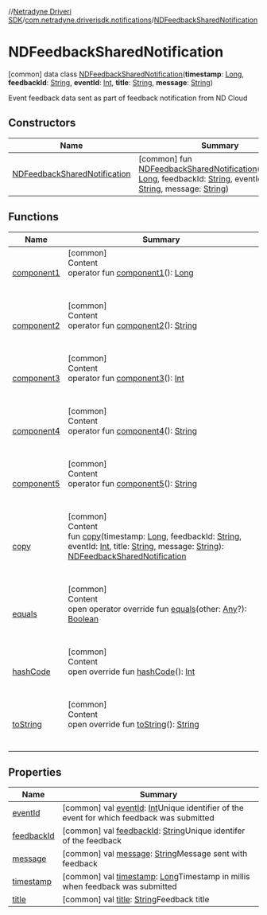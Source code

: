 //[Netradyne Driveri SDK](../../index.md)/[com.netradyne.driverisdk.notifications](../index.md)/[NDFeedbackSharedNotification](index.md)



# NDFeedbackSharedNotification  
 [common] data class [NDFeedbackSharedNotification](index.md)(**timestamp**: [Long](https://kotlinlang.org/api/latest/jvm/stdlib/kotlin/-long/index.html), **feedbackId**: [String](https://kotlinlang.org/api/latest/jvm/stdlib/kotlin/-string/index.html), **eventId**: [Int](https://kotlinlang.org/api/latest/jvm/stdlib/kotlin/-int/index.html), **title**: [String](https://kotlinlang.org/api/latest/jvm/stdlib/kotlin/-string/index.html), **message**: [String](https://kotlinlang.org/api/latest/jvm/stdlib/kotlin/-string/index.html))

Event feedback data sent as part of feedback notification from ND Cloud

   


## Constructors  
  
|  Name|  Summary| 
|---|---|
| <a name="com.netradyne.driverisdk.notifications/NDFeedbackSharedNotification/NDFeedbackSharedNotification/#kotlin.Long#kotlin.String#kotlin.Int#kotlin.String#kotlin.String/PointingToDeclaration/"></a>[NDFeedbackSharedNotification](-n-d-feedback-shared-notification.md)| <a name="com.netradyne.driverisdk.notifications/NDFeedbackSharedNotification/NDFeedbackSharedNotification/#kotlin.Long#kotlin.String#kotlin.Int#kotlin.String#kotlin.String/PointingToDeclaration/"></a> [common] fun [NDFeedbackSharedNotification](-n-d-feedback-shared-notification.md)(timestamp: [Long](https://kotlinlang.org/api/latest/jvm/stdlib/kotlin/-long/index.html), feedbackId: [String](https://kotlinlang.org/api/latest/jvm/stdlib/kotlin/-string/index.html), eventId: [Int](https://kotlinlang.org/api/latest/jvm/stdlib/kotlin/-int/index.html), title: [String](https://kotlinlang.org/api/latest/jvm/stdlib/kotlin/-string/index.html), message: [String](https://kotlinlang.org/api/latest/jvm/stdlib/kotlin/-string/index.html))   <br>


## Functions  
  
|  Name|  Summary| 
|---|---|
| <a name="com.netradyne.driverisdk.notifications/NDFeedbackSharedNotification/component1/#/PointingToDeclaration/"></a>[component1](component1.md)| <a name="com.netradyne.driverisdk.notifications/NDFeedbackSharedNotification/component1/#/PointingToDeclaration/"></a>[common]  <br>Content  <br>operator fun [component1](component1.md)(): [Long](https://kotlinlang.org/api/latest/jvm/stdlib/kotlin/-long/index.html)  <br><br><br>
| <a name="com.netradyne.driverisdk.notifications/NDFeedbackSharedNotification/component2/#/PointingToDeclaration/"></a>[component2](component2.md)| <a name="com.netradyne.driverisdk.notifications/NDFeedbackSharedNotification/component2/#/PointingToDeclaration/"></a>[common]  <br>Content  <br>operator fun [component2](component2.md)(): [String](https://kotlinlang.org/api/latest/jvm/stdlib/kotlin/-string/index.html)  <br><br><br>
| <a name="com.netradyne.driverisdk.notifications/NDFeedbackSharedNotification/component3/#/PointingToDeclaration/"></a>[component3](component3.md)| <a name="com.netradyne.driverisdk.notifications/NDFeedbackSharedNotification/component3/#/PointingToDeclaration/"></a>[common]  <br>Content  <br>operator fun [component3](component3.md)(): [Int](https://kotlinlang.org/api/latest/jvm/stdlib/kotlin/-int/index.html)  <br><br><br>
| <a name="com.netradyne.driverisdk.notifications/NDFeedbackSharedNotification/component4/#/PointingToDeclaration/"></a>[component4](component4.md)| <a name="com.netradyne.driverisdk.notifications/NDFeedbackSharedNotification/component4/#/PointingToDeclaration/"></a>[common]  <br>Content  <br>operator fun [component4](component4.md)(): [String](https://kotlinlang.org/api/latest/jvm/stdlib/kotlin/-string/index.html)  <br><br><br>
| <a name="com.netradyne.driverisdk.notifications/NDFeedbackSharedNotification/component5/#/PointingToDeclaration/"></a>[component5](component5.md)| <a name="com.netradyne.driverisdk.notifications/NDFeedbackSharedNotification/component5/#/PointingToDeclaration/"></a>[common]  <br>Content  <br>operator fun [component5](component5.md)(): [String](https://kotlinlang.org/api/latest/jvm/stdlib/kotlin/-string/index.html)  <br><br><br>
| <a name="com.netradyne.driverisdk.notifications/NDFeedbackSharedNotification/copy/#kotlin.Long#kotlin.String#kotlin.Int#kotlin.String#kotlin.String/PointingToDeclaration/"></a>[copy](copy.md)| <a name="com.netradyne.driverisdk.notifications/NDFeedbackSharedNotification/copy/#kotlin.Long#kotlin.String#kotlin.Int#kotlin.String#kotlin.String/PointingToDeclaration/"></a>[common]  <br>Content  <br>fun [copy](copy.md)(timestamp: [Long](https://kotlinlang.org/api/latest/jvm/stdlib/kotlin/-long/index.html), feedbackId: [String](https://kotlinlang.org/api/latest/jvm/stdlib/kotlin/-string/index.html), eventId: [Int](https://kotlinlang.org/api/latest/jvm/stdlib/kotlin/-int/index.html), title: [String](https://kotlinlang.org/api/latest/jvm/stdlib/kotlin/-string/index.html), message: [String](https://kotlinlang.org/api/latest/jvm/stdlib/kotlin/-string/index.html)): [NDFeedbackSharedNotification](index.md)  <br><br><br>
| <a name="kotlin/Any/equals/#kotlin.Any?/PointingToDeclaration/"></a>[equals](../../com.netradyne.driverisdk.video/-n-d-video-a-p-i/index.md#%5Bkotlin%2FAny%2Fequals%2F%23kotlin.Any%3F%2FPointingToDeclaration%2F%5D%2FFunctions%2F106651406)| <a name="kotlin/Any/equals/#kotlin.Any?/PointingToDeclaration/"></a>[common]  <br>Content  <br>open operator override fun [equals](../../com.netradyne.driverisdk.video/-n-d-video-a-p-i/index.md#%5Bkotlin%2FAny%2Fequals%2F%23kotlin.Any%3F%2FPointingToDeclaration%2F%5D%2FFunctions%2F106651406)(other: [Any](https://kotlinlang.org/api/latest/jvm/stdlib/kotlin/-any/index.html)?): [Boolean](https://kotlinlang.org/api/latest/jvm/stdlib/kotlin/-boolean/index.html)  <br><br><br>
| <a name="kotlin/Any/hashCode/#/PointingToDeclaration/"></a>[hashCode](../../com.netradyne.driverisdk.video/-n-d-video-a-p-i/index.md#%5Bkotlin%2FAny%2FhashCode%2F%23%2FPointingToDeclaration%2F%5D%2FFunctions%2F106651406)| <a name="kotlin/Any/hashCode/#/PointingToDeclaration/"></a>[common]  <br>Content  <br>open override fun [hashCode](../../com.netradyne.driverisdk.video/-n-d-video-a-p-i/index.md#%5Bkotlin%2FAny%2FhashCode%2F%23%2FPointingToDeclaration%2F%5D%2FFunctions%2F106651406)(): [Int](https://kotlinlang.org/api/latest/jvm/stdlib/kotlin/-int/index.html)  <br><br><br>
| <a name="kotlin/Any/toString/#/PointingToDeclaration/"></a>[toString](../../com.netradyne.driverisdk.video/-n-d-video-a-p-i/index.md#%5Bkotlin%2FAny%2FtoString%2F%23%2FPointingToDeclaration%2F%5D%2FFunctions%2F106651406)| <a name="kotlin/Any/toString/#/PointingToDeclaration/"></a>[common]  <br>Content  <br>open override fun [toString](../../com.netradyne.driverisdk.video/-n-d-video-a-p-i/index.md#%5Bkotlin%2FAny%2FtoString%2F%23%2FPointingToDeclaration%2F%5D%2FFunctions%2F106651406)(): [String](https://kotlinlang.org/api/latest/jvm/stdlib/kotlin/-string/index.html)  <br><br><br>


## Properties  
  
|  Name|  Summary| 
|---|---|
| <a name="com.netradyne.driverisdk.notifications/NDFeedbackSharedNotification/eventId/#/PointingToDeclaration/"></a>[eventId](event-id.md)| <a name="com.netradyne.driverisdk.notifications/NDFeedbackSharedNotification/eventId/#/PointingToDeclaration/"></a> [common] val [eventId](event-id.md): [Int](https://kotlinlang.org/api/latest/jvm/stdlib/kotlin/-int/index.html)Unique identifier of the event for which feedback was submitted   <br>
| <a name="com.netradyne.driverisdk.notifications/NDFeedbackSharedNotification/feedbackId/#/PointingToDeclaration/"></a>[feedbackId](feedback-id.md)| <a name="com.netradyne.driverisdk.notifications/NDFeedbackSharedNotification/feedbackId/#/PointingToDeclaration/"></a> [common] val [feedbackId](feedback-id.md): [String](https://kotlinlang.org/api/latest/jvm/stdlib/kotlin/-string/index.html)Unique identifer of the feedback   <br>
| <a name="com.netradyne.driverisdk.notifications/NDFeedbackSharedNotification/message/#/PointingToDeclaration/"></a>[message](message.md)| <a name="com.netradyne.driverisdk.notifications/NDFeedbackSharedNotification/message/#/PointingToDeclaration/"></a> [common] val [message](message.md): [String](https://kotlinlang.org/api/latest/jvm/stdlib/kotlin/-string/index.html)Message sent with feedback   <br>
| <a name="com.netradyne.driverisdk.notifications/NDFeedbackSharedNotification/timestamp/#/PointingToDeclaration/"></a>[timestamp](timestamp.md)| <a name="com.netradyne.driverisdk.notifications/NDFeedbackSharedNotification/timestamp/#/PointingToDeclaration/"></a> [common] val [timestamp](timestamp.md): [Long](https://kotlinlang.org/api/latest/jvm/stdlib/kotlin/-long/index.html)Timestamp in millis when feedback was submitted   <br>
| <a name="com.netradyne.driverisdk.notifications/NDFeedbackSharedNotification/title/#/PointingToDeclaration/"></a>[title](title.md)| <a name="com.netradyne.driverisdk.notifications/NDFeedbackSharedNotification/title/#/PointingToDeclaration/"></a> [common] val [title](title.md): [String](https://kotlinlang.org/api/latest/jvm/stdlib/kotlin/-string/index.html)Feedback title   <br>

